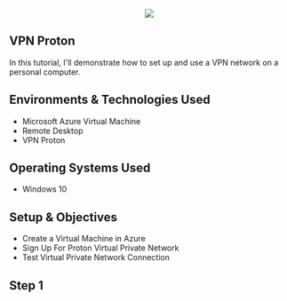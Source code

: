 <p align= "center">
<img src= "https://imgur.com/LeYX52C.png"/>
</p>

<h2>VPN Proton</h2>
In this tutorial, I'll demonstrate how to set up and use a VPN network on a personal computer.

<h2>Environments & Technologies Used</h2>

- Microsoft Azure Virtual Machine
- Remote Desktop
- VPN Proton

<h2>Operating Systems Used</h2>

- Windows 10

<h2>Setup & Objectives</h2>

- Create a Virtual Machine in Azure
- Sign Up For Proton Virtual Private Network
- Test Virtual Private Network Connection

<h2>Step 1</h2>
